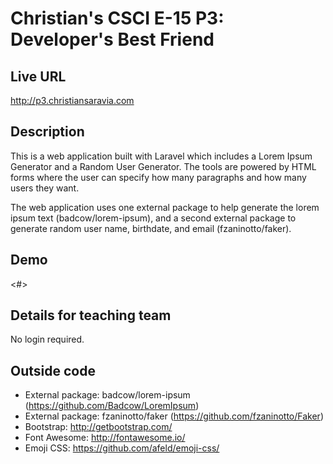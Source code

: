 # Christian's CSCI E-15 P3: Developer's Best Friend

## Live URL
<http://p3.christiansaravia.com>

## Description
This is a web application built with Laravel which includes a Lorem Ipsum Generator and a Random User Generator. The tools are powered by HTML forms where the user can specify how many paragraphs and how many users they want.

The web application uses one external package to help generate the lorem ipsum text (badcow/lorem-ipsum), and a second external package to generate random user name, birthdate, and email (fzaninotto/faker).

## Demo
<#>

## Details for teaching team
No login required.

## Outside code
* External package: badcow/lorem-ipsum (https://github.com/Badcow/LoremIpsum)
* External package: fzaninotto/faker (https://github.com/fzaninotto/Faker)
* Bootstrap: http://getbootstrap.com/
* Font Awesome: http://fontawesome.io/
* Emoji CSS: https://github.com/afeld/emoji-css/
